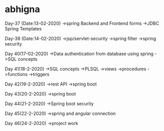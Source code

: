 # abhigna
Day-37 (Date:13-02-2020)
->spring Backend and Frontend forms
->JDBC Spring Templates


Day-38 (Date:14-02-2020)
->jsp/servlet-security
->spring filter
->spring security


Day 40(17-02-2020)
->Data authentication from database using spring
->SQL concepts


Day 41(18-2-2020)
->SQL concepts
->PLSQL
     ->views
     ->procedures
     ->functions
     ->triggers
     
 Day 42(19-2-2020)
 ->rest API
 ->spring boot
 
 Day 43(20-2-2020)
 ->spring boot
 
 Day 44(21-2-2020)
 ->Spring boot security
 
 Day 45(22-2-2020)
 ->spring and angular connection
 
 Day 46(24-2-2020)
 ->project work
 
 
    


